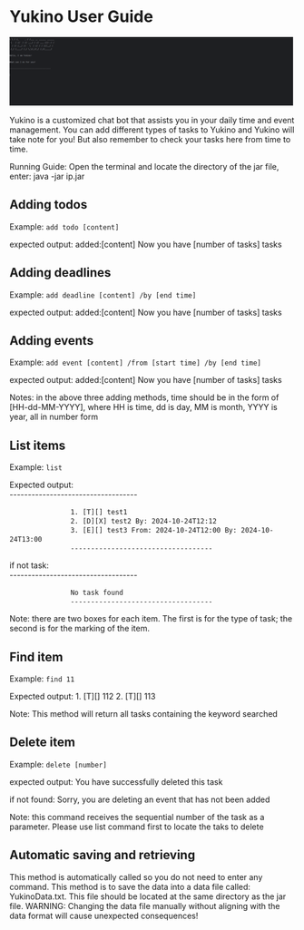 # Yukino User Guide

<div>
  <img src="Yukino_Screenshot.png" alt="My Image" width="500">
</div>

Yukino is a customized chat bot that assists you in your daily time and event management. You can add different types of tasks to Yukino and Yukino will take note for you! But also remember to check your tasks here from time to time.

Running Guide: Open the terminal and locate the directory of the jar file, enter:
java -jar ip.jar

## Adding todos

Example: `add todo [content]`

expected output:   added:[content]
                   Now you have [number of tasks] tasks

## Adding deadlines

Example: `add deadline [content] /by [end time]`

expected output:   added:[content]
                   Now you have [number of tasks] tasks

## Adding events

Example: `add event [content] /from [start time] /by [end time]`

expected output:   added:[content]
                   Now you have [number of tasks] tasks


Notes: in the above three adding methods, time should be in the form of [HH-dd-MM-YYYY], where HH is time, dd is day, MM is month, YYYY is year, all in number form

## List items

Example: `list`


Expected output:   
                   -----------------------------------

                   1. [T][] test1
                   2. [D][X] test2 By: 2024-10-24T12:12
                   3. [E][] test3 From: 2024-10-24T12:00 By: 2024-10-24T13:00
                   -----------------------------------

if not task:     
                   -----------------------------------

                   No task found
                   -----------------------------------

Note: there are two boxes for each item. The first is for the type of task; the second is for the marking of the item.

## Find item

Example: `find 11`

Expected output:   1. [T][] 112
                   2. [T][] 113

Note: This method will return all tasks containing the keyword searched

## Delete item

Example: `delete [number]`

expected output:   You have successfully deleted this task

if not found:      Sorry, you are deleting an event that has not been added

Note: this command receives the sequential number of the task as a parameter. Please use list command first to locate the taks to delete

## Automatic saving and retrieving

This method is automatically called so you do not need to enter any command.
This method is to save the data into a data file called: YukinoData.txt.
This file should be located at the same directory as the jar file.
WARNING: Changing the data file manually without aligning with the data format will cause unexpected consequences!
